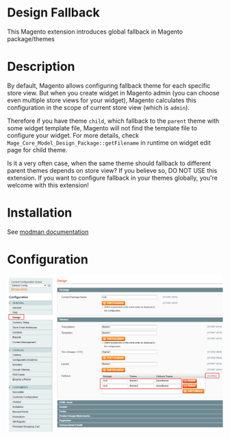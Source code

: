 Design Fallback
===============
This Magento extension introduces global fallback in Magento package/themes

Description
===========
By default, Magento allows configuring fallback theme for each specific store view.
But when you create widget in Magento admin (you can choose even multiple store views for your widget),
Magento calculates this configuration in the scope of current store view (which is `admin`).

Therefore if you have theme `child`, which fallback to the `parent` theme with some widget template file,
Magento will not find the template file to configure your widget.
For more details, check `Mage_Core_Model_Design_Package::getFilename` in runtime on widget edit page for child theme.

Is it a very often case, when the same theme should fallback to different parent themes depends on store view?
If you believe so, DO NOT USE this extension. If you want to configure fallback in your themes globally,
you're welcome with this extension!

Installation
============
See [modman documentation](https://github.com/colinmollenhour/modman/wiki)

Configuration
=============
![Magento System Configuration](https://github.com/blackakula/Magento-Design-Fallback/raw/master/screenshot.png)
